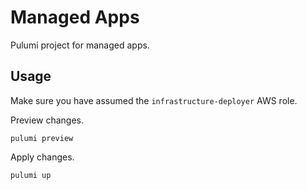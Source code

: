 # Managed Apps
Pulumi project for managed apps.

## Usage
Make sure you have assumed the `infrastructure-deployer` AWS role.

Preview changes.
```
pulumi preview
```

Apply changes.
```
pulumi up
```
